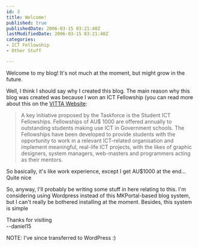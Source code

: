 ```yaml
---
id: 3
title: Welcome!
published: true
publishedDate: 2006-03-15 03:21:40Z
lastModifiedDate: 2006-03-15 03:21:40Z
categories:
- ICT Fellowship
- Other Stuff

---
```


<p>Welcome to my blog! It's not much at the moment, but might grow in the future.</p>
<p>Well, I think I should say why I created this blog. The main reason why this blog was created was because I won an ICT Fellowship (you can read more about this on the <a href='http://www.vitta.org.au/awards/ict_fellowship.php'>VITTA Website</a>:</p>
<blockquote><p>A key initiative proposed by the Taskforce is the Student ICT Fellowships. Fellowships of AU$ 1000 are offered annually to outstanding students making use ICT in Government schools. The Fellowships have been developed to provide students with the opportunity to work in a relevant ICT-related organisation and implement meaningful, real-life ICT projects, with the likes of graphic designers, system managers, web-masters and programmers acting as their mentors.</p></blockquote>
<p>So basically, it's like work experience, except I get AU$1000 at the end... Quite nice  </p>
<p>So, anyway, I'll probably be writing some stuff in here relating to this. I'm considering using Wordpress instead of this MKPortal-based blog system, but I can't really be bothered installing at the moment. Besides, this system is simple  </p>
<p>Thanks for visiting<br />
--daniel15</p>
<p>NOTE: I've since transferred to WordPress :)</p>

